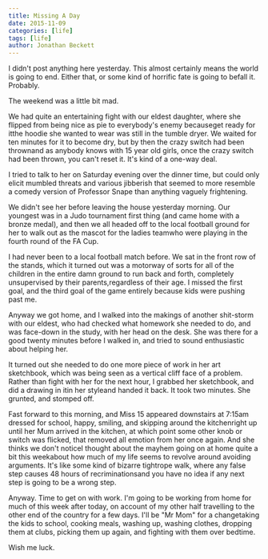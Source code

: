 ```yaml
---
title: Missing A Day
date: 2015-11-09
categories: [life]
tags: [life]
author: Jonathan Beckett
---
```


I didn't post anything here yesterday. This almost certainly means the world is going to end. Either that, or some kind of horrific fate is going to befall it. Probably.

The weekend was a little bit mad.

We had quite an entertaining fight with our eldest daughter, where she flipped from being nice as pie to everybody's enemy becauseget ready for itthe hoodie she wanted to wear was still in the tumble dryer. We waited for ten minutes for it to become dry, but by then the crazy switch had been thrownand as anybody knows with 15 year old girls, once the crazy switch had been thrown, you can't reset it. It's kind of a one-way deal.

I tried to talk to her on Saturday evening over the dinner time, but could only elicit mumbled threats and various jibberish that seemed to more resemble a comedy version of Professor Snape than anything vaguely frightening.

We didn't see her before leaving the house yesterday morning. Our youngest was in a Judo tournament first thing (and came home with a bronze medal), and then we all headed off to the local football ground for her to walk out as the mascot for the ladies teamwho were playing in the fourth round of the FA Cup.

I had never been to a local football match before. We sat in the front row of the stands, which it turned out was a motorway of sorts for all of the children in the entire damn ground to run back and forth, completely unsupervised by their parents,regardless of their age. I missed the first goal, and the third goal of the game entirely because kids were pushing past me.

Anyway we got home, and I walked into the makings of another shit-storm with our eldest, who had checked what homework she needed to do, and was face-down in the study, with her head on the desk. She was there for a good twenty minutes before I walked in, and tried to sound enthusiastic about helping her.

It turned out she needed to do one more piece of work in her art sketchbook, which was being seen as a vertical cliff face of a problem. Rather than fight with her for the next hour, I grabbed her sketchbook, and did a drawing in itin her styleand handed it back. It took two minutes. She grunted, and stomped off.

Fast forward to this morning, and Miss 15 appeared downstairs at 7:15am dressed for school, happy, smiling, and skipping around the kitchenright up until her Mum arrived in the kitchen, at which point some other knob or switch was flicked, that removed all emotion from her once again. And she thinks we don't noticeI thought about the mayhem going on at home quite a bit this weekabout how much of my life seems to revolve around avoiding arguments. It's like some kind of bizarre tightrope walk, where any false step causes 48 hours of recriminationsand you have no idea if any next step is going to be a wrong step.

Anyway. Time to get on with work. I'm going to be working from home for much of this week after today, on account of my other half travelling to the other end of the country for a few days. I'll be "Mr Mom" for a changetaking the kids to school, cooking meals, washing up, washing clothes, dropping them at clubs, picking them up again, and fighting with them over bedtime.

Wish me luck.